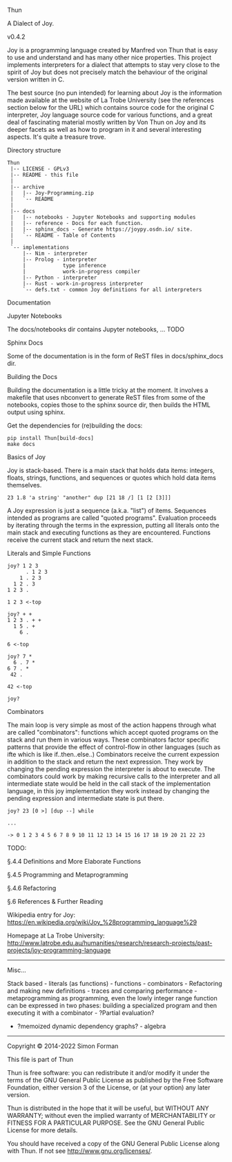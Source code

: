 ﻿Thun

A Dialect of Joy.

v0.4.2

Joy is a programming language created by Manfred von Thun that is easy to
use and understand and has many other nice properties.  This project
implements interpreters for a dialect that attempts to stay very close to
the spirit of Joy but does not precisely match the behaviour of the
original version written in C.

The best source (no pun intended) for learning about Joy is the
information made available at the website of La Trobe University (see the
references section below for the URL) which contains source code for the
original C interpreter, Joy language source code for various functions,
and a great deal of fascinating material mostly written by Von Thun on
Joy and its deeper facets as well as how to program in it and several
interesting aspects.  It's quite a treasure trove.


Directory structure

    Thun
     |-- LICENSE - GPLv3
     |-- README - this file
     |
     |-- archive
     |   |-- Joy-Programming.zip
     |   `-- README
     |
     |-- docs
     |   |-- notebooks - Jupyter Notebooks and supporting modules
     |   |-- reference - Docs for each function.
     |   |-- sphinx_docs - Generate https://joypy.osdn.io/ site.
     |   `-- README - Table of Contents
     |
     `-- implementations
         |-- Nim - interpreter
         |-- Prolog - interpreter
         |            type inference
         |            work-in-progress compiler
         |-- Python - interpreter
         |-- Rust - work-in-progress interpreter
         `-- defs.txt - common Joy definitions for all interpreters


Documentation

Jupyter Notebooks

The docs/notebooks dir contains Jupyter notebooks, ... TODO

Sphinx Docs

Some of the documentation is in the form of ReST files in
docs/sphinx_docs dir.

Building the Docs

Building the documentation is a little tricky at the moment.  It involves
a makefile that uses nbconvert to generate ReST files from some of the
notebooks, copies those to the sphinx source dir, then builds the HTML
output using sphinx.

Get the dependencies for (re)building the docs:

    pip install Thun[build-docs]
    make docs


Basics of Joy

Joy is stack-based.  There is a main stack that holds data items:
integers, floats, strings, functions, and sequences or quotes which hold
data items themselves.

    23 1.8 'a string' "another" dup [21 18 /] [1 [2 [3]]]

A Joy expression is just a sequence (a.k.a. "list") of items.  Sequences
intended as programs are called "quoted programs".  Evaluation proceeds
by iterating through the terms in the expression, putting all literals
onto the main stack and executing functions as they are encountered.
Functions receive the current stack and return the next stack.


Literals and Simple Functions

    joy? 1 2 3
          . 1 2 3
        1 . 2 3
      1 2 . 3
    1 2 3 . 

    1 2 3 <-top

    joy? + +
    1 2 3 . + +
      1 5 . +
        6 . 

    6 <-top

    joy? 7 *
      6 . 7 *
    6 7 . *
     42 . 

    42 <-top

    joy? 


Combinators

The main loop is very simple as most of the action happens through what
are called "combinators": functions which accept quoted programs on the
stack and run them in various ways.  These combinators factor specific
patterns that provide the effect of control-flow in other languages (such
as ifte which is like if..then..else..)  Combinators receive the current
expession in addition to the stack and return the next expression.  They
work by changing the pending expression the interpreter is about to
execute.  The combinators could work by making recursive calls to the
interpreter and all intermediate state would be held in the call stack of
the implementation language, in this joy implementation they work instead
by changing the pending expression and intermediate state is put there.

    joy? 23 [0 >] [dup --] while

    ...

    -> 0 1 2 3 4 5 6 7 8 9 10 11 12 13 14 15 16 17 18 19 20 21 22 23


TODO:

§.4.4 Definitions and More Elaborate Functions

§.4.5 Programming and Metaprogramming

§.4.6 Refactoring


§.6 References & Further Reading


Wikipedia entry for Joy:
https://en.wikipedia.org/wiki/Joy_%28programming_language%29


Homepage at La Trobe University:
http://www.latrobe.edu.au/humanities/research/research-projects/past-projects/joy-programming-language



--------------------------------------------------

Misc...

Stack based - literals (as functions) - functions - combinators -
Refactoring and making new definitions - traces and comparing
performance - metaprogramming as programming, even the lowly integer
range function can be expressed in two phases: building a specialized
program and then executing it with a combinator - ?Partial evaluation?
- ?memoized dynamic dependency graphs? - algebra

--------------------------------------------------

Copyright © 2014-2022 Simon Forman

This file is part of Thun

Thun is free software: you can redistribute it and/or modify it under the
terms of the GNU General Public License as published by the Free Software
Foundation, either version 3 of the License, or (at your option) any
later version.

Thun is distributed in the hope that it will be useful, but WITHOUT ANY
WARRANTY; without even the implied warranty of MERCHANTABILITY or FITNESS
FOR A PARTICULAR PURPOSE.  See the GNU General Public License for more
details.

You should have received a copy of the GNU General Public License along
with Thun.  If not see <http://www.gnu.org/licenses/>.

